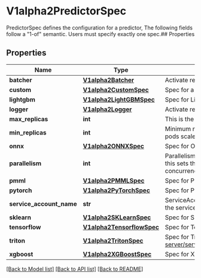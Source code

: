 # V1alpha2PredictorSpec

PredictorSpec defines the configuration for a predictor, The following fields follow a \"1-of\" semantic. Users must specify exactly one spec.## Properties
## Properties
Name | Type | Description | Notes
------------ | ------------- | ------------- | -------------
**batcher** | [**V1alpha2Batcher**](V1alpha2Batcher.md) | Activate request batching | [optional] 
**custom** | [**V1alpha2CustomSpec**](V1alpha2CustomSpec.md) | Spec for a custom predictor | [optional] 
**lightgbm** | [**V1alpha2LightGBMSpec**](V1alpha2LightGBMSpec.md) | Spec for LightGBM predictor | [optional] 
**logger** | [**V1alpha2Logger**](V1alpha2Logger.md) | Activate request/response logging | [optional] 
**max_replicas** | **int** | This is the up bound for autoscaler to scale to | [optional] 
**min_replicas** | **int** | Minimum number of replicas which defaults to 1, when minReplicas &#x3D; 0 pods scale down to 0 in case of no traffic | [optional] 
**onnx** | [**V1alpha2ONNXSpec**](V1alpha2ONNXSpec.md) | Spec for ONNX runtime (https://github.com/microsoft/onnxruntime) | [optional] 
**parallelism** | **int** | Parallelism specifies how many requests can be processed concurrently, this sets the hard limit of the container concurrency(https://knative.dev/docs/serving/autoscaling/concurrency). | [optional] 
**pmml** | [**V1alpha2PMMLSpec**](V1alpha2PMMLSpec.md) | Spec for PMML predictor | [optional] 
**pytorch** | [**V1alpha2PyTorchSpec**](V1alpha2PyTorchSpec.md) | Spec for PyTorch predictor | [optional] 
**service_account_name** | **str** | ServiceAccountName is the name of the ServiceAccount to use to run the service | [optional] 
**sklearn** | [**V1alpha2SKLearnSpec**](V1alpha2SKLearnSpec.md) | Spec for SKLearn predictor | [optional] 
**tensorflow** | [**V1alpha2TensorflowSpec**](V1alpha2TensorflowSpec.md) | Spec for Tensorflow Serving (https://github.com/tensorflow/serving) | [optional] 
**triton** | [**V1alpha2TritonSpec**](V1alpha2TritonSpec.md) | Spec for Triton Inference Server (https://github.com/triton-inference-server/server) | [optional] 
**xgboost** | [**V1alpha2XGBoostSpec**](V1alpha2XGBoostSpec.md) | Spec for XGBoost predictor | [optional] 

[[Back to Model list]](../README.md#documentation-for-models) [[Back to API list]](../README.md#documentation-for-api-endpoints) [[Back to README]](../README.md)
